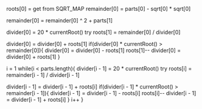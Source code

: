 roots[0] = get from SQRT_MAP
remainder[0] = parts[0] - sqrt[0] * sqrt[0]

remainder[0] = remainder[0] ^ 2 + parts[1]

divider[0] = 20 * currentRoot()
try roots[1] = remainder[0] / divider[0]

divider[0] = divider[0] + roots[1]
if(divider[0] * currentRoot() > remainder[0]){
  divider[0] = divider[0] - roots[1]
  roots[1]--
  divider[0] = divider[0] + roots[1]
}

i = 1
while(i < parts.length){
divider[i - 1] = 20 * currentRoot()
try roots[i] = remainder[i - 1] / divider[i - 1]

divider[i - 1] = divider[i - 1] + roots[i]
if(divider[i - 1] * currentRoot() > remainder[i - 1]){
  divider[i - 1] = divider[i - 1] - roots[i]
  roots[i]--
  divider[i - 1] = divider[i - 1] + roots[i]
}
i++
}